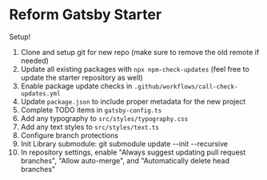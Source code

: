 # Reform Gatsby Starter

Setup!

1. Clone and setup git for new repo (make sure to remove the old remote if needed)
2. Update all existing packages with `npx npm-check-updates` (feel free to update the starter repository as well)
3. Enable package update checks in `.github/workflows/call-check-updates.yml`
4. Update `package.json` to include proper metadata for the new project
5. Complete TODO items in `gatsby-config.ts`
6. Add any typography to `src/styles/typography.css`
7. Add any text styles to `src/styles/text.ts`
8. Configure branch protections
9. Init Library submodule: git submodule update --init --recursive
10. In repository settings, enable "Always suggest updating pull request branches", "Allow auto-merge", and "Automatically delete head branches"
